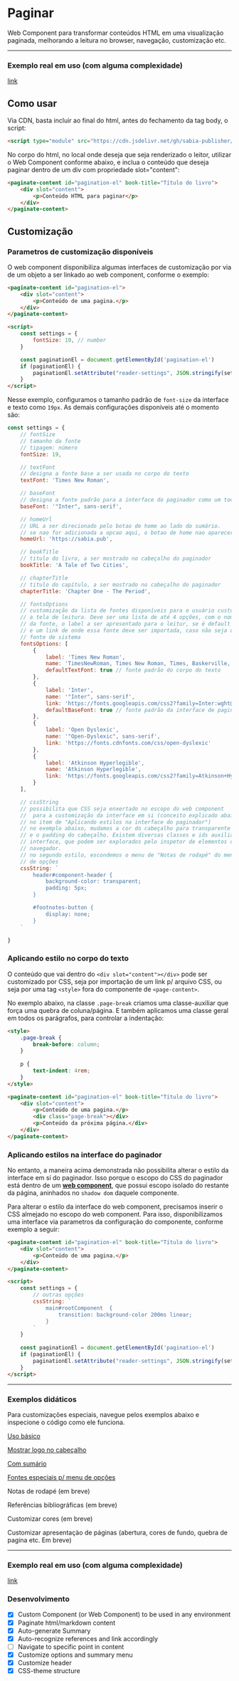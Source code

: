 # Paginar

Web Component para transformar conteúdos HTML em uma visualização paginada, melhorando a leitura no browser, navegação, customização etc.

-----

### Exemplo real em uso (com alguma complexidade)

[link](https://sabia.pub/book/okabayashi-uma-perspectiva-decolonial-para-o-design-no-brasil/read/haDxQvbtIIX4Hh5cOyee/content)


## Como usar

Via CDN, basta incluir ao final do html, antes do fechamento da tag body, o script:

```html
<script type="module" src="https://cdn.jsdelivr.net/gh/sabia-publisher/paginar/dist/index.es.js"></script>
```

No corpo do html, no local onde deseja que seja renderizado o leitor, utilizar o Web Component conforme abaixo, e inclua o conteúdo que deseja paginar dentro de um div com propriedade slot="content":

```html
<paginate-content id="pagination-el" book-title="Título do livro">
    <div slot="content">
        <p>Conteúdo HTML para paginar</p>
    </div>
</paginate-content>
```

## Customização

### Parametros de customização disponíveis

O web component disponibiliza algumas interfaces de customização por via de um objeto a ser linkado ao web component, conforme o exemplo:

```html
<paginate-content id="pagination-el">
    <div slot="content">
        <p>Conteúdo de uma pagina.</p>
    </div>
</paginate-content>

<script>
    const settings = {
        fontSize: 19, // number
    }

    const paginationEl = document.getElementById('pagination-el')
    if (paginationEl) {
        paginationEl.setAttribute("reader-settings", JSON.stringify(settings))
    }
</script>
```

Nesse exemplo, configuramos o tamanho padrão de `font-size` da interface e texto como `19px`. As demais configurações disponíveis até o momento são:

```js
const settings = {
    // fontSize
    // tamanho da fonte
    // tipagem: número
    fontSize: 19, 

    // textFont
    // designa a fonte base a ser usada no corpo do texto
    textFont: 'Times New Roman',

    // baseFont
    // designa a fonte padrão para a interface do paginador como um todo
    baseFont: '"Inter", sans-serif',

    // homeUrl
    // URL a ser direcionado pelo botao de home ao lado do sumário.
    // se nao for adicionada a opcao aqui, o botao de home nao aparecerá
    homeUrl: 'https://sabia.pub',

    // bookTitle
    // titulo do livro, a ser mostrado no cabeçalho do paginador
    bookTitle: 'A Tale of Two Cities',

    // chapterTitle
    // titulo do capítulo, a ser mostrado no cabeçalho do paginador
    chapterTitle: 'Chapter One - The Period',

    // fontsOptions
    // customização da lista de fontes disponíveis para o usuário customizar
    // a tela de leitura. Deve ser uma lista de até 4 opções, com o nome
    // da fonte, o label a ser apresentado para o leitur, se é default ou nao
    // e um link de onde essa fonte deve ser importada, caso não seja uma 
    // fonte de sistema
    fontsOptions: [
        {
            label: 'Times New Roman',
            name: 'TimesNewRoman, Times New Roman, Times, Baskerville, Georgia,serif',
            defaultTextFont: true // fonte padrão do corpo do texto
        },
        {
            label: 'Inter',
            name: '"Inter", sans-serif',
            link: 'https://fonts.googleapis.com/css2?family=Inter:wght@300;400;700&display=swap',
            defaultBaseFont: true // fonte padrão da interface de paginação
        },
        {
            label: 'Open Dyslexic',
            name: '"Open-Dyslexic", sans-serif',
            link: 'https://fonts.cdnfonts.com/css/open-dyslexic'
        },
        {
            label: 'Atkinson Hyperlegible',
            name: 'Atkinson Hyperlegible',
            link: 'https://fonts.googleapis.com/css2?family=Atkinson+Hyperlegible:ital,wght@0,400;0,700;1,400;1,700&display=swap'
        }
    ],

    // cssString
    // possibilita que CSS seja enxertado no escopo do web component 
    //  para a customização da interface em si (conceito explicado abaixo, 
    // no item de "Aplicando estilos na interface do paginador")
    // no exemplo abaixo, mudamos a cor do cabeçalho para transparente
    // e o padding do cabeçalho. Existem diversas classes e ids auxiliares na
    // interface, que podem ser explorados pelo inspetor de elementos do
    // navegador.
    // no segundo estilo, escondemos o menu de "Notas de rodapé" do menu
    // de opções
    cssString: `
        header#component-header {
            background-color: transparent;
            padding: 5px;
        }

        #footnotes-button {
            display: none;
        }
    `

}
```


### Aplicando estilo no corpo do texto

O conteúdo que vai dentro do `<div slot="content"></div>` pode ser customizado por CSS, seja por importação de um link p/ arquivo CSS, ou seja por uma tag `<style>` fora do componente de `<page-content>`. 

No exemplo abaixo, na classe `.page-break` criamos uma classe-auxiliar que força uma quebra de coluna/página. E também aplicamos uma classe geral em todos os parágrafos, para controlar a indentação:

```html
<style>
    .page-break {
        break-before: column;
    }
        
    p {
        text-indent: 4rem;
    }
</style>

<paginate-content id="pagination-el" book-title="Título do livro">
    <div slot="content">
        <p>Conteúdo de uma pagina.</p>
        <div class="page-break"></div>
        <p>Conteúdo da próxima página.</div>
    </div>
</paginate-content>

```

### Aplicando estilos na interface do paginador

No entanto, a maneira acima demonstrada não possibilita alterar o estilo da interface em sí do paginador. Isso porque o escopo do CSS do paginador está dentro de um [**web component**](https://developer.mozilla.org/en-US/docs/Web/API/Web_components), que possui escopo isolado do restante da página, aninhados no `shadow dom` daquele componente.

Para alterar o estilo da interface do web component, precisamos inserir o CSS almejado no escopo do web component. Para isso, disponibilizamos uma interface via parametros da configuração do componente, conforme exemplo a seguir:

```html
<paginate-content id="pagination-el" book-title="Título do livro">
    <div slot="content">
        <p>Conteúdo de uma pagina.</p>
    </div>
</paginate-content>

<script>
    const settings = {
        // outras opções
        cssString: `
            main#rootComponent  {
                transition: background-color 200ms linear;
            }
        `
    }
        
    const paginationEl = document.getElementById('pagination-el')
    if (paginationEl) {
        paginationEl.setAttribute("reader-settings", JSON.stringify(settings))
    }
</script>
```


-----

### Exemplos didáticos

Para customizações especiais, navegue pelos exemplos abaixo e inspecione o código como ele funciona.

[Uso básico](https://educkf.github.io/paginar-exemplos/exemplo1/exemplo1.html)

[Mostrar logo no cabeçalho](https://educkf.github.io/paginar-exemplos/exemplo1/exemplo1-com-logo-no-cabecalho.html)

[Com sumário](https://educkf.github.io/paginar-exemplos/exemplo2/exemplo2-cap1.html)

[Fontes especiais p/ menu de opções](https://educkf.github.io/paginar-exemplos/exemplo3/exemplo3.html)

Notas de rodapé (em breve)

Referências bibliográficas (em breve)

Customizar cores (em breve)

Customizar apresentaçào de páginas (abertura, cores de fundo, quebra de pagina etc. Em breve)

-----

### Exemplo real em uso (com alguma complexidade)

[link](https://sabia.pub/book/okabayashi-uma-perspectiva-decolonial-para-o-design-no-brasil/read/haDxQvbtIIX4Hh5cOyee/content)


### Desenvolvimento

- [X] Custom Component (or Web Component) to be used in any environment
- [X] Paginate html/markdown content
- [X] Auto-generate Summary
- [X] Auto-recognize references and link accordingly
- [ ] Navigate to specific point in content
- [X] Customize options and summary menu
- [X] Customize header
- [X] CSS-theme structure
